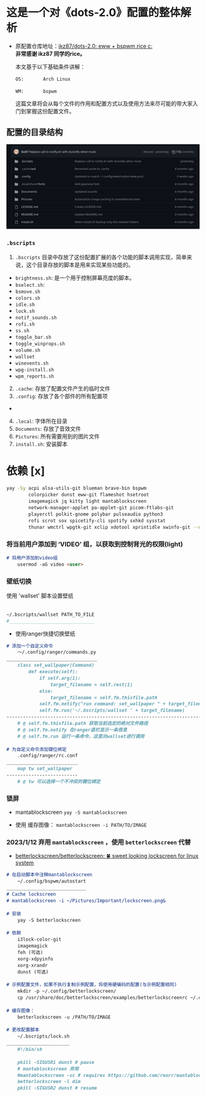 # 这是一个对《dots-2.0》配置的整体解析
- 原配置仓库地址：[ikz87/dots-2.0: eww + bspwm rice c:](https://github.com/ikz87/dots-2.0)\
  **非常感谢 ikz87 同学的rice。**

  本文基于以下基础条件讲解：
  ```
  OS:       Arch Linux

  WM:       bspwm
  ```

  这篇文章将会从每个文件的作用和配置方式以及使用方法来尽可能的带大家入门到掌握这份配置文件。

## 配置的目录结构
![Folder_Tree](./Images/Folder_Tree.png)
### `.bscripts`
1. `.bscripts` 目录中存放了这份配置扩展的各个功能的脚本调用实现，简单来说，这个目录存放的脚本是用来实现某些功能的。
- `brightness.sh`: 是一个用于控制屏幕亮度的脚本。
- `bselect.sh`:
- `bsmove.sh`
- `colors.sh`
- `idle.sh`
- `lock.sh`
- `notif_sounds.sh`
- `rofi.sh`
- `ss.sh`
- `toggle_bar.sh`
- `toggle_winprops.sh`
- `volume.sh`
- `wallset`
- `winevents.sh`
- `wpg-install.sh`
- `wpm_reports.sh`
2. `.cache`: 存放了配置文件产生的临时文件
3. `.config`: 存放了各个部件的所有配置项
  -
4. `.local`: 字体所在目录
5. `Documents`: 存放了音效文件
6. `Pictures`: 所有需要用到的图片文件
7. `install.sh`: 安装脚本

# 依赖 [x]
```sh
yay -Sy acpi alsa-utils-git blueman brave-bin bspwm
        colorpicker dunst eww-git flameshot hsetroot
        imagemagick jq kitty light mantablockscreen
        network-manager-applet pa-applet-git picom-ftlabs-git
        playerctl polkit-gnome polybar pulseaudio python3
        rofi scrot sox spicetify-cli spotify sxhkd sysstat
        thunar wmctrl wpgtk-git xclip xdotool xprintidle xwinfo-git --needed
```

### 将当前用户添加到 ‘VIDEO’ 组，以获取到控制背光的权限(light)  

```markdown
# 将用户添加到video组
    usermod -aG video <user>
```

### 壁纸切换
  使用 'wallset' 脚本设置壁纸
```sh

~/.bscripts/wallset PATH_TO_FILE
#_______________________________
```
- 使用ranger快捷切换壁纸

```markdown
# 添加一个自定义命令
    ～/.config/ranger/commands.py
_________________________________
    class set_wallpaper(Command)
        def execute(self):
            if self.arg(1):
                target_filename = self.rest(1)
            else:
                target_filename = self.fm.thisfile.path
            self.fm.notify("run command: set_wallpaper " + target_filename)
            self.fm.run('~/.bscripts/wallset ' + target_filename)
---------------------------------------------------------------------------
    # @ self.fm.thisfile.path 获取当前选定的绝对文件路径
    # @ self.fm.notify 在ranger底栏显示一条信息
    # @ self.fm.run 运行一条命令，这里对wallset进行调用

# 为自定义命令添加键位绑定
    .config/ranger/rc.conf
__________________________
    map tw set_wallpaper
--------------------------
    # @ tw 可以选择一个不冲突的键位绑定
```

### 锁屏
- mantablockscreen
    `yay -S mantablockscreen`

- 使用
缓存图像：
    `mantablockscreen -i PATH/TO/IMAGE`

### 2023/1/12 弃用 `mantablockscreen` ，使用 `betterlockscreen` 代替
- [betterlockscreen/betterlockscreen: 🍀 sweet looking lockscreen for linux system](https://github.com/betterlockscreen/betterlockscreen#usage)
```markdown
# 在启动脚本中注释mantablockscreen
    ~/.config/bspwm/autostart
_____________________________
# Cache lockscreen 
# mantablockscreen -i ~/Pictures/Important/lockscreen.png&

# 安装
    yay -S betterlockscreen

# 依赖
    i3lock-color-git
    imagemagick
    feh (可选)
    xorg-xdpyinfo
    xorg-xrandr
    dunst (可选)

# 示例配置文件，如果不执行复制示例配置，将使用硬编码的配置(与示例配置相同)
    mkdir -p ~/.config/betterlockscreen/
    cp /usr/share/doc/betterlockscreen/examples/betterlockscreenrc ~/.config/betterlockscreen/

# 缓存图像：
    betterlockscreen -u /PATH/TO/IMAGE

# 更改配置脚本 
    ~/.bscripts/lock.sh
_______________________
    #!/bin/sh

    pkill -SIGUSR1 dunst # pause 
    # mantablockscreen 弃用
    #mantablockscreen -sc # requires https://github.com/reorr/mantablockscreen      
    betterlockscreen -l dim
    pkill -SIGUSR2 dunst # resume 
```
